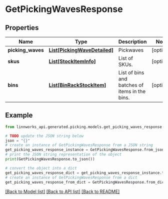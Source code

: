 # GetPickingWavesResponse


## Properties

Name | Type | Description | Notes
------------ | ------------- | ------------- | -------------
**picking_waves** | [**List[PickingWaveDetailed]**](PickingWaveDetailed.md) | Pickwaves | [optional] 
**skus** | [**List[StockItemInfo]**](StockItemInfo.md) | List of SKUs. | [optional] 
**bins** | [**List[BinRackStockItem]**](BinRackStockItem.md) | List of bins and batches of items in the bins. | [optional] 

## Example

```python
from linnworks_api.generated.picking.models.get_picking_waves_response import GetPickingWavesResponse

# TODO update the JSON string below
json = "{}"
# create an instance of GetPickingWavesResponse from a JSON string
get_picking_waves_response_instance = GetPickingWavesResponse.from_json(json)
# print the JSON string representation of the object
print(GetPickingWavesResponse.to_json())

# convert the object into a dict
get_picking_waves_response_dict = get_picking_waves_response_instance.to_dict()
# create an instance of GetPickingWavesResponse from a dict
get_picking_waves_response_from_dict = GetPickingWavesResponse.from_dict(get_picking_waves_response_dict)
```
[[Back to Model list]](../README.md#documentation-for-models) [[Back to API list]](../README.md#documentation-for-api-endpoints) [[Back to README]](../README.md)


